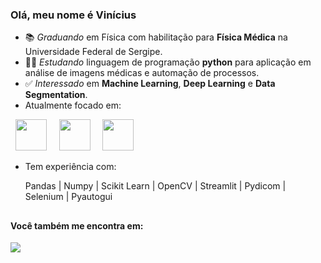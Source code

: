 ### Olá, meu nome é Vinícius

- 📚 *Graduando* em Física com habilitação para **Física Médica** na Universidade Federal de Sergipe.
- 👨‍💻 *Estudando* linguagem de programação **python** para aplicação em análise de imagens médicas e automação de processos.
- ✅ *Interessado* em **Machine Learning**, **Deep Learning** e **Data Segmentation**.
- Atualmente focado em:
<div display="inline">
  &nbsp;&nbsp;<img width="50" height="50" src="https://cdn.jsdelivr.net/gh/devicons/devicon/icons/python/python-original.svg" />&nbsp;&nbsp;  
  &nbsp;&nbsp<img width="50" height="50" src="https://cdn.jsdelivr.net/gh/devicons/devicon/icons/pycharm/pycharm-original-wordmark.svg" />&nbsp;&nbsp          
  &nbsp;&nbsp;<img width="50" height="50" src="https://cdn.jsdelivr.net/gh/devicons/devicon/icons/kaggle/kaggle-original-wordmark.svg" />&nbsp;&nbsp;                       
</div>  

- Tem experiência com:
  
  Pandas | Numpy | Scikit Learn | OpenCV | Streamlit | Pydicom | Selenium | Pyautogui

  ##
  
#### Você também me encontra em:  
<a href="www.linkedin.com/in/viniciussilvaaragao">  
  <img  src="https://img.shields.io/badge/LinkedIn-0077B5?style=for-the-badge&logo=linkedin&logoColor=white" />  
</a>
           
                   
          
          




